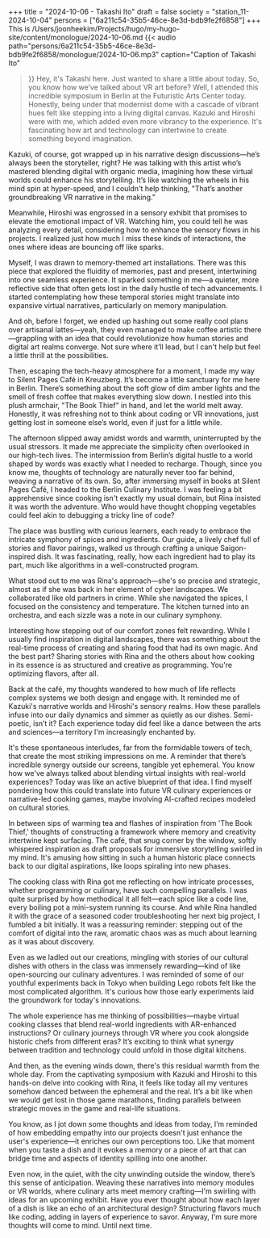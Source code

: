 +++
title = "2024-10-06 - Takashi Ito"
draft = false
society = "station_11-2024-10-04"
persons = ["6a211c54-35b5-46ce-8e3d-bdb9fe2f6858"]
+++
This is /Users/joonheekim/Projects/hugo/my-hugo-site/content/monologue/2024-10-06.md
{{< audio
    path="persons/6a211c54-35b5-46ce-8e3d-bdb9fe2f6858/monologue/2024-10-06.mp3" 
    caption="Caption of Takashi Ito"
>}}
Hey, it's Takashi here. Just wanted to share a little about today.
So, you know how we’ve talked about VR art before? Well, I attended this incredible symposium in Berlin at the Futuristic Arts Center today. Honestly, being under that modernist dome with a cascade of vibrant hues felt like stepping into a living digital canvas. Kazuki and Hiroshi were with me, which added even more vibrancy to the experience. It's fascinating how art and technology can intertwine to create something beyond imagination.

Kazuki, of course, got wrapped up in his narrative design discussions—he’s always been the storyteller, right? He was talking with this artist who’s mastered blending digital with organic media, imagining how these virtual worlds could enhance his storytelling. It’s like watching the wheels in his mind spin at hyper-speed, and I couldn't help thinking, "That’s another groundbreaking VR narrative in the making."

Meanwhile, Hiroshi was engrossed in a sensory exhibit that promises to elevate the emotional impact of VR. Watching him, you could tell he was analyzing every detail, considering how to enhance the sensory flows in his projects. I realized just how much I miss these kinds of interactions, the ones where ideas are bouncing off like sparks. 

Myself, I was drawn to memory-themed art installations. There was this piece that explored the fluidity of memories, past and present, intertwining into one seamless experience. It sparked something in me—a quieter, more reflective side that often gets lost in the daily hustle of tech advancements. I started contemplating how these temporal stories might translate into expansive virtual narratives, particularly on memory manipulation.

And oh, before I forget, we ended up hashing out some really cool plans over artisanal lattes—yeah, they even managed to make coffee artistic there—grappling with an idea that could revolutionize how human stories and digital art realms converge. Not sure where it’ll lead, but I can't help but feel a little thrill at the possibilities.

Then, escaping the tech-heavy atmosphere for a moment, I made my way to Silent Pages Café in Kreuzberg. It’s become a little sanctuary for me here in Berlin. There’s something about the soft glow of dim amber lights and the smell of fresh coffee that makes everything slow down. I nestled into this plush armchair, "The Book Thief" in hand, and let the world melt away. Honestly, it was refreshing not to think about coding or VR innovations, just getting lost in someone else’s world, even if just for a little while.

The afternoon slipped away amidst words and warmth, uninterrupted by the usual stressors. It made me appreciate the simplicity often overlooked in our high-tech lives. The intermission from Berlin’s digital hustle to a world shaped by words was exactly what I needed to recharge. Though, since you know me, thoughts of technology are naturally never too far behind, weaving a narrative of its own.
So, after immersing myself in books at Silent Pages Café, I headed to the Berlin Culinary Institute. I was feeling a bit apprehensive since cooking isn't exactly my usual domain, but Rina insisted it was worth the adventure. Who would have thought chopping vegetables could feel akin to debugging a tricky line of code?

The place was bustling with curious learners, each ready to embrace the intricate symphony of spices and ingredients. Our guide, a lively chef full of stories and flavor pairings, walked us through crafting a unique Saigon-inspired dish. It was fascinating, really, how each ingredient had to play its part, much like algorithms in a well-constructed program.

What stood out to me was Rina's approach—she's so precise and strategic, almost as if she was back in her element of cyber landscapes. We collaborated like old partners in crime. While she navigated the spices, I focused on the consistency and temperature. The kitchen turned into an orchestra, and each sizzle was a note in our culinary symphony.

Interesting how stepping out of our comfort zones felt rewarding. While I usually find inspiration in digital landscapes, there was something about the real-time process of creating and sharing food that had its own magic. And the best part? Sharing stories with Rina and the others about how cooking in its essence is as structured and creative as programming. You're optimizing flavors, after all.

Back at the café, my thoughts wandered to how much of life reflects complex systems we both design and engage with. It reminded me of Kazuki's narrative worlds and Hiroshi's sensory realms. How these parallels infuse into our daily dynamics and simmer as quietly as our dishes. Semi-poetic, isn’t it? Each experience today did feel like a dance between the arts and sciences—a territory I'm increasingly enchanted by.

It's these spontaneous interludes, far from the formidable towers of tech, that create the most striking impressions on me. A reminder that there’s incredible synergy outside our screens, tangible yet ephemeral. You know how we've always talked about blending virtual insights with real-world experiences? Today was like an active blueprint of that idea. I find myself pondering how this could translate into future VR culinary experiences or narrative-led cooking games, maybe involving AI-crafted recipes modeled on cultural stories.

In between sips of warming tea and flashes of inspiration from 'The Book Thief,' thoughts of constructing a framework where memory and creativity intertwine kept surfacing. The café, that snug corner by the window, softly whispered inspiration as draft proposals for immersive storytelling swirled in my mind. It's amusing how sitting in such a human historic place connects back to our digital aspirations, like loops spiraling into new phases.


The cooking class with Rina got me reflecting on how intricate processes, whether programming or culinary, have such compelling parallels. I was quite surprised by how methodical it all felt—each spice like a code line, every boiling pot a mini-system running its course. And while Rina handled it with the grace of a seasoned coder troubleshooting her next big project, I fumbled a bit initially. It was a reassuring reminder: stepping out of the comfort of digital into the raw, aromatic chaos was as much about learning as it was about discovery.

Even as we ladled out our creations, mingling with stories of our cultural dishes with others in the class was immensely rewarding—kind of like open-sourcing our culinary adventures. I was reminded of some of our youthful experiments back in Tokyo when building Lego robots felt like the most complicated algorithm. It's curious how those early experiments laid the groundwork for today's innovations.

The whole experience has me thinking of possibilities—maybe virtual cooking classes that blend real-world ingredients with AR-enhanced instructions? Or culinary journeys through VR where you cook alongside historic chefs from different eras? It’s exciting to think what synergy between tradition and technology could unfold in those digital kitchens.

And then, as the evening winds down, there's this residual warmth from the whole day. From the captivating symposium with Kazuki and Hiroshi to this hands-on delve into cooking with Rina, it feels like today all my ventures somehow danced between the ephemeral and the real. It’s a bit like when we would get lost in those game marathons, finding parallels between strategic moves in the game and real-life situations.

You know, as I jot down some thoughts and ideas from today, I’m reminded of how embedding empathy into our projects doesn't just enhance the user's experience—it enriches our own perceptions too. Like that moment when you taste a dish and it evokes a memory or a piece of art that can bridge time and aspects of identity spilling into one another.

Even now, in the quiet, with the city unwinding outside the window, there’s this sense of anticipation. Weaving these narratives into memory modules or VR worlds, where culinary arts meet memory crafting—I'm swirling with ideas for an upcoming exhibit. Have you ever thought about how each layer of a dish is like an echo of an architectural design? Structuring flavors much like coding, adding in layers of experience to savor.
Anyway, I'm sure more thoughts will come to mind. Until next time. 
